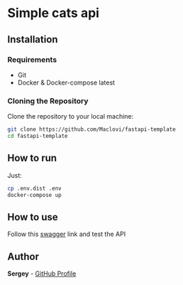 # Simple cats api

## Installation
### Requirements
- Git
- Docker & Docker-compose latest
### Cloning the Repository

Clone the repository to your local machine:

```bash
git clone https://github.com/Maclovi/fastapi-template
cd fastapi-template
```
## How to run

Just:
```bash
cp .env.dist .env
docker-compose up
```
## How to use
Follow this [swagger](http://localhost:8000/docs) link and test the API
## Author
**Sergey** - [GitHub Profile](https://github.com/Maclovi)
